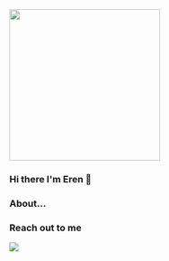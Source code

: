 <img src="https://media.giphy.com/media/c2lbMLWfL1mQ8/giphy.gif" align="riht" widht="400" height="268">

### Hi there I'm Eren 👋

### About...

### Reach out to me

[<img widht="22" src="https://unpng.com/simple-icons@v4/icons/twitter.svg" align="left" />][twitter]

[twitter]: https://twitter.com/erenklyctr
[linkedin]: https://www.linkedin.com/in/erenklyc/
